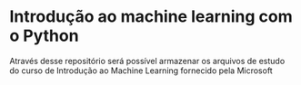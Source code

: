 # Introdução ao machine learning com o Python
Através desse repositório será possível armazenar os arquivos de estudo do curso de Introdução ao Machine Learning fornecido pela Microsoft 
